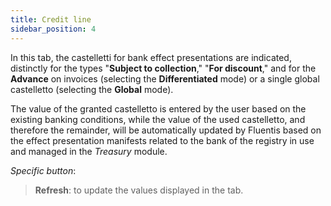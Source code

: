 ```yaml
---
title: Credit line
sidebar_position: 4
---
```


In this tab, the castelletti for bank effect presentations are indicated, distinctly for the types "**Subject to collection**," "**For discount**," and for the **Advance** on invoices (selecting the **Differentiated** mode) or a single global castelletto (selecting the **Global** mode).

The value of the granted castelletto is entered by the user based on the existing banking conditions, while the value of the used castelletto, and therefore the remainder, will be automatically updated by Fluentis based on the effect presentation manifests related to the bank of the registry in use and managed in the *Treasury* module.

*Specific button*:
> **Refresh**: to update the values displayed in the tab.